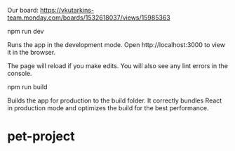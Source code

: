 Our board: https://vkutarkins-team.monday.com/boards/1532618037/views/15985363

npm run dev

Runs the app in the development mode.
Open http://localhost:3000 to view it in the browser.

The page will reload if you make edits.
You will also see any lint errors in the console.



npm run build

Builds the app for production to the build folder.
It correctly bundles React in production mode and optimizes the build for the best performance.



# pet-project
